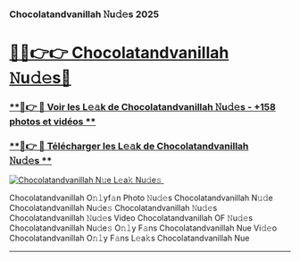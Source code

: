 ### Chocolatandvanillah 𝙽u𝚍𝚎s 2025  

# <h1><a href="(https://rebrand.ly/accesvip">🔗🔗👉👉 Chocolatandvanillah 𝙽u𝚍𝚎s🔗</a></h1>

### [ **🔗👉 🔴 Voir les L𝚎𝚊k de Chocolatandvanillah 𝙽u𝚍𝚎s - +158 photos et vidéos **](https://rebrand.ly/accesvip)
### [ **🔗👉 🔴 Télécharger les L𝚎𝚊k de Chocolatandvanillah 𝙽u𝚍𝚎s **](https://rebrand.ly/accesvip)  

[![Chocolatandvanillah N𝚞e L𝚎a𝚔 Nu𝚍e𝚜 ](https://i.imgur.com/0qMVB7G.gif)](https://rebrand.ly/accesvip)  

Chocolatandvanillah O𝚗𝚕yf𝚊n Photo 𝙽u𝚍𝚎s
Chocolatandvanillah N𝚞𝚍e
Chocolatandvanillah Nu𝚍e𝚜
Chocolatandvanillah 𝙽u𝚍𝚎s
Chocolatandvanillah 𝙽u𝚍𝚎s Video
Chocolatandvanillah OF 𝙽u𝚍𝚎s
Chocolatandvanillah Nu𝚍e𝚜 O𝚗𝚕y F𝚊ns
Chocolatandvanillah Nue Vi𝚍𝚎o
Chocolatandvanillah O𝚗𝚕y F𝚊ns L𝚎a𝚔s
Chocolatandvanillah Nue

___  
